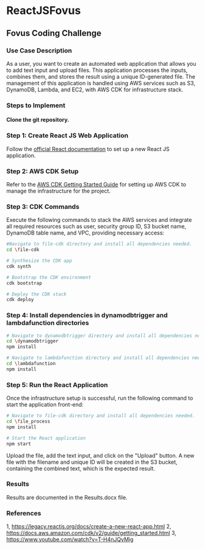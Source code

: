 # ReactJSFovus
## Fovus Coding Challenge

### Use Case Description
As a user, you want to create an automated web application that allows you to add text input and upload files. This application processes the inputs, combines them, and stores the result using a unique ID-generated file. The management of this application is handled using AWS services such as S3, DynamoDB, Lambda, and EC2, with AWS CDK for infrastructure stack.

### Steps to Implement
#### Clone the git repository.
### Step 1: Create React JS Web Application
Follow the [official React documentation](https://legacy.reactjs.org/docs/create-a-new-react-app.html) to set up a new React JS application.

### Step 2: AWS CDK Setup
Refer to the [AWS CDK Getting Started Guide](https://docs.aws.amazon.com/cdk/v2/guide/getting_started.html) for setting up AWS CDK to manage the infrastructure for the project.

### Step 3: CDK Commands
Execute the following commands to stack the AWS services and integrate all required resources such as user, security group ID, S3 bucket name, DynamoDB table name, and VPC, providing necessary access:

```sh
#Navigate to file-cdk directory and install all dependencies needed.
cd \file-cdk

# Synthesize the CDK app
cdk synth

# Bootstrap the CDK environment
cdk bootstrap

# Deploy the CDK stack
cdk deploy
```

### Step 4: Install dependencies in dynamodbtrigger and lambdafunction directories
```sh
# Navigate to dynamodbtrigger directory and install all dependencies needed.
cd \dynamodbtrigger
npm install

# Navigate to lambdafunction directory and install all dependencies needed.
cd \lambdafunction
npm install
```

### Step 5: Run the React Application
Once the infrastructure setup is successful, run the following command to start the application front-end:

```sh
# Navigate to file-cdk directory and install all dependencies needed.
cd \file_process
npm install

# Start the React application
npm start
```

Upload the file, add the text input, and click on the "Upload" button. A new file with the filename and unique ID will be created in the S3 bucket, containing the combined text, which is the expected result.

### Results
Results are documented in the Results.docx file.

### References
1, https://legacy.reactjs.org/docs/create-a-new-react-app.html
2, https://docs.aws.amazon.com/cdk/v2/guide/getting_started.html
3, https://www.youtube.com/watch?v=T-H4nJQyMig
